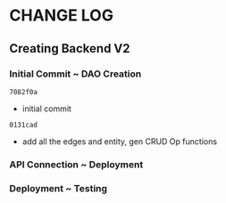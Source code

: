 # CHANGE LOG

## Creating Backend V2

### Initial Commit ~ DAO Creation

`7082f0a`

- initial commit

`0131cad`

- add all the edges and entity, gen CRUD Op functions


### API Connection ~ Deployment


### Deployment ~ Testing